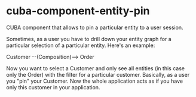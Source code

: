 # cuba-component-entity-pin
CUBA component that allows to pin a particular entity to a user session.

Sometimes, as a user you have to drill down your entity graph for a particular selection of a particular entity. Here's an example:

Customer --(Composition)--> Order

Now you want to select a Customer and only see all entities (in this case only the Order) with the filter for a particular customer. Basically, as a user you "pin" your Customer.
Now the whole application acts as if you have only this customer in your application.
